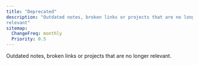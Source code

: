 ```yaml
---
title: "Deprecated"
description: "Outdated notes, broken links or projects that are no longer
relevant"
sitemap:
  ChangeFreq: monthly
  Priority: 0.5
---
```


Outdated notes, broken links or projects that are no longer relevant.
